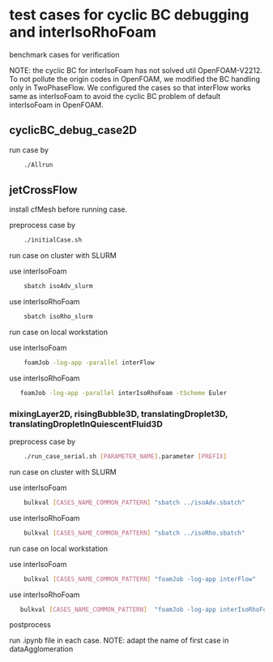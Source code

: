 # test cases for cyclic BC debugging and interIsoRhoFoam

benchmark cases for verification

NOTE: the cyclic BC for interIsoFoam has not solved util OpenFOAM-V2212. To not pollute the origin codes in OpenFOAM, we modified the BC handling only in TwoPhaseFlow.
We configured the cases so that interFlow works same as interIsoFoam to avoid the cyclic BC problem of default interIsoFoam in OpenFOAM.

## cyclicBC_debug_case2D 

run case by

```bash
    ./Allrun
```

## jetCrossFlow

install cfMesh before running case.

preprocess case by 

```bash
    ./initialCase.sh
```

run case on cluster with SLURM

use interIsoFoam
```bash
    sbatch isoAdv_slurm
```

use interIsoRhoFoam
```bash
    sbatch isoRho_slurm
```

run case on local workstation

use interIsoFoam 
```bash
    foamJob -log-app -parallel interFlow 
```

use interIsoRhoFoam
```bash
   foamJob -log-app -parallel interIsoRhoFoam -tScheme Euler 
```

### mixingLayer2D, risingBubble3D, translatingDroplet3D, translatingDropletInQuiescentFluid3D

preprocess case by

```bash
    ./run_case_serial.sh [PARAMETER_NAME].parameter [PREFIX]
```

run case on cluster with SLURM

use interIsoFoam
```bash
    bulkval [CASES_NAME_COMMON_PATTERN] "sbatch ../isoAdv.sbatch"
```

use interIsoRhoFoam
```bash
    bulkval [CASES_NAME_COMMON_PATTERN] "sbatch ../isoRho.sbatch"
```

run case on local workstation

use interIsoFoam  
```bash
    bulkval [CASES_NAME_COMMON_PATTERN] "foamJob -log-app interFlow" 
```

use interIsoRhoFoam
```bash
   bulkval [CASES_NAME_COMMON_PATTERN]  "foamJob -log-app interIsoRhoFoam -tScheme Euler"
```

postprocess

run .ipynb file in each case. NOTE: adapt the name of first case in dataAgglomeration


